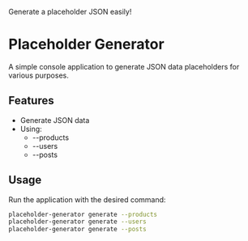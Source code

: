 Generate a placeholder JSON easily!

# Placeholder Generator

A simple console application to generate JSON data placeholders for various purposes.

## Features
- Generate JSON data
- Using:
    - --products
    - --users
    - --posts

## Usage
Run the application with the desired command:

```bash
placeholder-generator generate --products
placeholder-generator generate --users
placeholder-generator generate --posts
```
